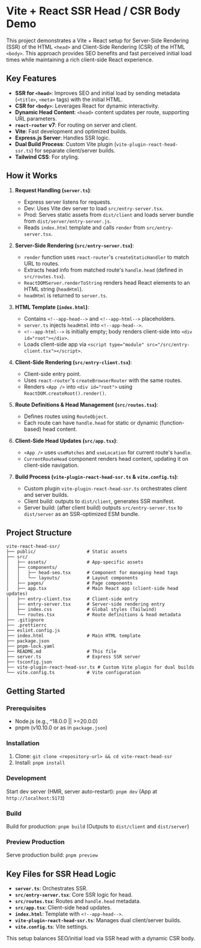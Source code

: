 # Vite + React SSR Head / CSR Body Demo

This project demonstrates a Vite + React setup for Server-Side Rendering (SSR) of the HTML `<head>` and Client-Side Rendering (CSR) of the HTML `<body>`.
This approach provides SEO benefits and fast perceived initial load times while maintaining a rich client-side React experience.

## Key Features

- **SSR for `<head>`**: Improves SEO and initial load by sending metadata (`<title>`, `<meta>` tags) with the initial HTML.
- **CSR for `<body>`**: Leverages React for dynamic interactivity.
- **Dynamic Head Content**: `<head>` content updates per route, supporting URL parameters.
- **`react-router` v7**: For routing on server and client.
- **Vite**: Fast development and optimized builds.
- **Express.js Server**: Handles SSR logic.
- **Dual Build Process**: Custom Vite plugin (`vite-plugin-react-head-ssr.ts`) for separate client/server builds.
- **Tailwind CSS**: For styling.

## How it Works

1.  **Request Handling (`server.ts`)**:

    - Express server listens for requests.
    - Dev: Uses Vite dev server to load `src/entry-server.tsx`.
    - Prod: Serves static assets from `dist/client` and loads server bundle from `dist/server/entry-server.js`.
    - Reads `index.html` template and calls `render` from `src/entry-server.tsx`.

2.  **Server-Side Rendering (`src/entry-server.tsx`)**:

    - `render` function uses `react-router`'s `createStaticHandler` to match URL to routes.
    - Extracts head info from matched route's `handle.head` (defined in `src/routes.tsx`).
    - `ReactDOMServer.renderToString` renders head React elements to an HTML string (`headHtml`).
    - `headHtml` is returned to `server.ts`.

3.  **HTML Template (`index.html`)**:

    - Contains `<!--app-head-->` and `<!--app-html-->` placeholders.
    - `server.ts` injects `headHtml` into `<!--app-head-->`.
    - `<!--app-html-->` is initially empty; body renders client-side into `<div id="root"></div>`.
    - Loads client-side app via `<script type="module" src="/src/entry-client.tsx"></script>`.

4.  **Client-Side Rendering (`src/entry-client.tsx`)**:

    - Client-side entry point.
    - Uses `react-router`'s `createBrowserRouter` with the same routes.
    - Renders `<App />` into `<div id="root">` using `ReactDOM.createRoot().render()`.

5.  **Route Definitions & Head Management (`src/routes.tsx`)**:

    - Defines routes using `RouteObject`.
    - Each route can have `handle.head` for static or dynamic (function-based) head content.

6.  **Client-Side Head Updates (`src/app.tsx`)**:

    - `<App />` uses `useMatches` and `useLocation` for current route's `handle`.
    - `CurrentRouteHead` component renders head content, updating it on client-side navigation.

7.  **Build Process (`vite-plugin-react-head-ssr.ts` & `vite.config.ts`)**:
    - Custom plugin `vite-plugin-react-head-ssr.ts` orchestrates client and server builds.
    - Client build: outputs to `dist/client`, generates SSR manifest.
    - Server build: (after client build) outputs `src/entry-server.tsx` to `dist/server` as an SSR-optimized ESM bundle.

## Project Structure

```
vite-react-head-ssr/
├── public/                   # Static assets
├── src/
│   ├── assets/               # App-specific assets
│   ├── components/
│   │   ├── head-seo.tsx      # Component for managing head tags
│   │   └── layouts/          # Layout components
│   ├── pages/                # Page components
│   ├── app.tsx               # Main React app (client-side head updates)
│   ├── entry-client.tsx      # Client-side entry
│   ├── entry-server.tsx      # Server-side rendering entry
│   ├── index.css             # Global styles (Tailwind)
│   └── routes.tsx            # Route definitions & head metadata
├── .gitignore
├── .prettierrc
├── eslint.config.js
├── index.html                # Main HTML template
├── package.json
├── pnpm-lock.yaml
├── README.md                 # This file
├── server.ts                 # Express SSR server
├── tsconfig.json
├── vite-plugin-react-head-ssr.ts # Custom Vite plugin for dual builds
└── vite.config.ts            # Vite configuration
```

## Getting Started

### Prerequisites

- Node.js (e.g., ^18.0.0 || >=20.0.0)
- pnpm (v10.10.0 or as in `package.json`)

### Installation

1.  Clone: `git clone <repository-url> && cd vite-react-head-ssr`
2.  Install: `pnpm install`

### Development

Start dev server (HMR, server auto-restart):
`pnpm dev`
(App at `http://localhost:5173`)

### Build

Build for production:
`pnpm build`
(Outputs to `dist/client` and `dist/server`)

### Preview Production

Serve production build:
`pnpm preview`

## Key Files for SSR Head Logic

- **`server.ts`**: Orchestrates SSR.
- **`src/entry-server.tsx`**: Core SSR logic for head.
- **`src/routes.tsx`**: Routes and `handle.head` metadata.
- **`src/app.tsx`**: Client-side head updates.
- **`index.html`**: Template with `<!--app-head-->`.
- **`vite-plugin-react-head-ssr.ts`**: Manages dual client/server builds.
- **`vite.config.ts`**: Vite settings.

This setup balances SEO/initial load via SSR head with a dynamic CSR body.
